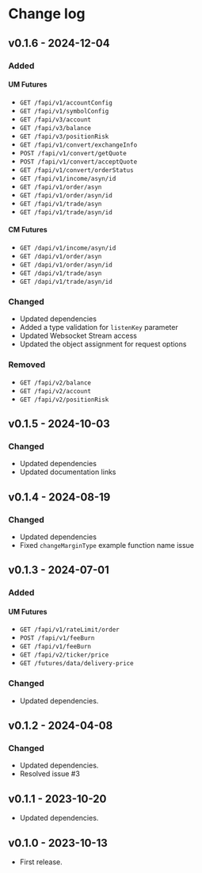 # Change log

## v0.1.6 - 2024-12-04
### Added
#### UM Futures
- `GET /fapi/v1/accountConfig`
- `GET /fapi/v1/symbolConfig`
- `GET /fapi/v3/account`
- `GET /fapi/v3/balance`
- `GET /fapi/v3/positionRisk`
- `GET /fapi/v1/convert/exchangeInfo`
- `POST /fapi/v1/convert/getQuote`
- `POST /fapi/v1/convert/acceptQuote`
- `GET /fapi/v1/convert/orderStatus`
- `GET /fapi/v1/income/asyn/id`
- `GET /fapi/v1/order/asyn`
- `GET /fapi/v1/order/asyn/id`
- `GET /fapi/v1/trade/asyn`
- `GET /fapi/v1/trade/asyn/id`

#### CM Futures
- `GET /dapi/v1/income/asyn/id`
- `GET /dapi/v1/order/asyn`
- `GET /dapi/v1/order/asyn/id`
- `GET /dapi/v1/trade/asyn`
- `GET /dapi/v1/trade/asyn/id`

### Changed
- Updated dependencies
- Added a type validation for `listenKey` parameter
- Updated Websocket Stream access
- Updated the object assignment for request options

### Removed
- `GET /fapi/v2/balance`
- `GET /fapi/v2/account`
- `GET /fapi/v2/positionRisk`

## v0.1.5 - 2024-10-03
### Changed
- Updated dependencies 
- Updated documentation links

## v0.1.4 - 2024-08-19
### Changed
- Updated dependencies
- Fixed `changeMarginType` example function name issue

## v0.1.3 - 2024-07-01
### Added
#### UM Futures
- `GET /fapi/v1/rateLimit/order`
- `POST /fapi/v1/feeBurn`
- `GET /fapi/v1/feeBurn`
- `GET /fapi/v2/ticker/price`
- `GET /futures/data/delivery-price`

### Changed
- Updated dependencies.

## v0.1.2 - 2024-04-08
### Changed
- Updated dependencies.
- Resolved issue #3

## v0.1.1 - 2023-10-20
- Updated dependencies.

## v0.1.0 - 2023-10-13
- First release.
